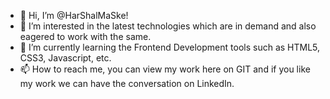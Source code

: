 - 👋 Hi, I’m @HarShalMaSke!
- 👀 I’m interested in the latest technologies which are in demand and also eagered to work with the same.
- 🌱 I’m currently learning the Frontend Development tools such as HTML5, CSS3, Javascript, etc.
- 📫 How to reach me, you can view my work here on GIT and if you like my work we can have the conversation on LinkedIn.

<!---
harshalmaske01/harshalmaske01 is a ✨ special ✨ repository because its `README.md` (this file) appears on your GitHub profile.
You can click the Preview link to take a look at your changes.
--->
